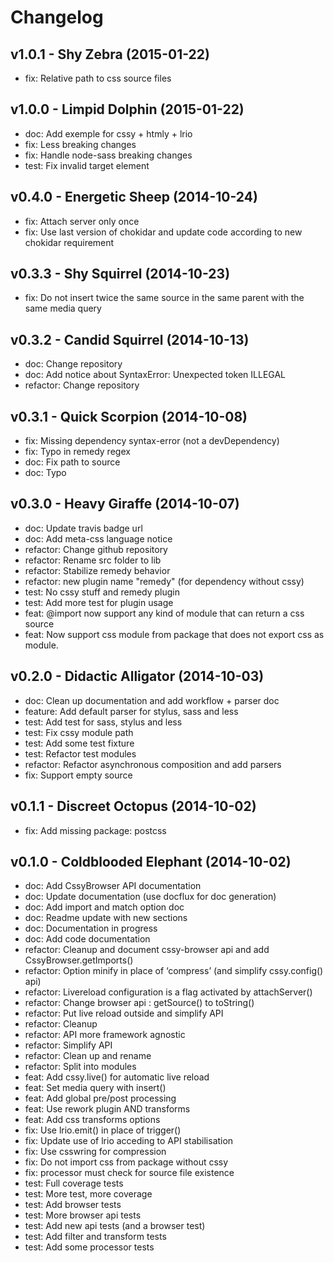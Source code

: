 Changelog
=========

v1.0.1 - Shy Zebra (2015-01-22) 
----------------------------------------------------------------------

  - fix: Relative path to css source files


v1.0.0 - Limpid Dolphin (2015-01-22) 
----------------------------------------------------------------------

  - doc: Add exemple for cssy + htmly + lrio
  - fix: Less breaking changes
  - fix: Handle node-sass breaking changes
  - test: Fix invalid target element


v0.4.0 - Energetic Sheep (2014-10-24) 
----------------------------------------------------------------------

  - fix: Attach server only once
  - fix: Use last version of chokidar and update code according to new chokidar requirement


v0.3.3 - Shy Squirrel (2014-10-23) 
----------------------------------------------------------------------

  - fix: Do not insert twice the same source in the same parent with the same media query


v0.3.2 - Candid Squirrel (2014-10-13) 
----------------------------------------------------------------------

  - doc: Change repository
  - doc: Add notice about SyntaxError: Unexpected token ILLEGAL
  - refactor: Change repository


v0.3.1 - Quick Scorpion (2014-10-08) 
----------------------------------------------------------------------

  - fix: Missing dependency syntax-error (not a devDependency)
  - fix: Typo in remedy regex
  - doc: Fix path to source
  - doc: Typo


v0.3.0 - Heavy Giraffe (2014-10-07) 
----------------------------------------------------------------------

  - doc: Update travis badge url
  - doc: Add meta-css language notice
  - refactor: Change github repository
  - refactor: Rename src folder to lib
  - refactor: Stabilize remedy behavior
  - refactor: new plugin name "remedy" (for dependency without cssy)
  - test: No cssy stuff and remedy plugin
  - test: Add more test for plugin usage
  - feat: @import now support any kind of module that can return a css source
  - feat: Now support css module from package that does not export css as module.


v0.2.0 - Didactic Alligator (2014-10-03) 
----------------------------------------------------------------------

  - doc: Clean up documentation and add workflow + parser doc
  - feature: Add default parser for stylus, sass and less
  - test: Add test for sass, stylus and less
  - test: Fix cssy module path
  - test: Add some test fixture
  - test: Refactor test modules
  - refactor: Refactor asynchronous composition and add parsers
  - fix: Support empty source


v0.1.1 - Discreet Octopus (2014-10-02) 
----------------------------------------------------------------------

  - fix: Add missing package: postcss


v0.1.0 - Coldblooded Elephant (2014-10-02) 
----------------------------------------------------------------------

  - doc: Add CssyBrowser API documentation
  - doc: Update documentation (use docflux for doc generation)
  - doc: Add import and match option doc
  - doc: Readme update with new sections
  - doc: Documentation in progress
  - doc: Add code documentation
  - refactor: Cleanup and document cssy-browser api and add CssyBrowser.getImports()
  - refactor: Option minify in place of ‘compress’ (and simplify cssy.config() api)
  - refactor: Livereload configuration is a flag activated by attachServer()
  - refactor: Change browser api : getSource() to toString()
  - refactor: Put live reload outside and simplify API
  - refactor: Cleanup
  - refactor: API more framework agnostic
  - refactor: Simplify API
  - refactor: Clean up and rename
  - refactor: Split into modules
  - feat: Add cssy.live() for automatic live reload
  - feat: Set media query with insert()
  - feat: Add global pre/post processing
  - feat: Use rework plugin AND transforms
  - feat: Add css transforms options
  - fix: Use lrio.emit() in place of trigger()
  - fix: Update use of lrio acceding to API stabilisation
  - fix: Use csswring for compression
  - fix: Do not import css from package without cssy
  - fix: processor must check for source file existence
  - test: Full coverage tests
  - test: More test, more coverage
  - test: Add browser tests
  - test: More browser api tests
  - test: Add new api tests (and a browser test)
  - test: Add filter and transform tests
  - test: Add some processor tests



